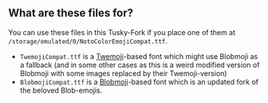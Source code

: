 ## What are these files for?
You can use these files in this Tusky-Fork if you place one of them at `/storage/emulated/0/NotoColorEmojiCompat.ttf`.  
- `TwemojiCompat.ttf` is a [Twemoji](https://github.com/twitter/twemoji)-based font which might use Blobmoji as a fallback (and in some other cases as this is a weird modified version of Blobmoji with some images replaced by their Twemoji-version)
- `BlobmojiCompat.ttf` is a [Blobmoji](https://github.com/c1710/blobmoji)-based font which is an updated fork of the beloved Blob-emojis.
